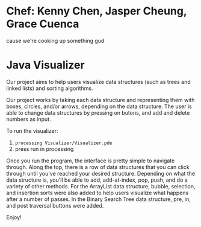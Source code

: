 # Chef: Kenny Chen, Jasper Cheung, Grace Cuenca
cause we're cooking up something gud

# Java Visualizer

Our project aims to help users visualize data structures (such as trees and linked lists) and sorting algorithms.

Our project works by taking each data structure and representing them with boxes, circles, and/or arrows, depending on the data structure. The user is able to change data structures by pressing on butons, and add and delete numbers as input.

To run the visualizer:
1. `processing Visualizer/Visualizer.pde`
2. press run in processing

Once you run the program, the interface is pretty simple to navigate through.
Along the top, there is a row of data structures that you can click through until you've reached your desired structure.
Depending on what the data structure is, you'll be able to add, add-at-index, pop, push, and do a variety of other methods.
For the ArrayList data structure, bubble, selection, and insertion sorts were also added to help users visualize what happens
after a number of passes. In the Binary Search Tree data structure, pre, in, and post traversal buttons were added.

Enjoy!
